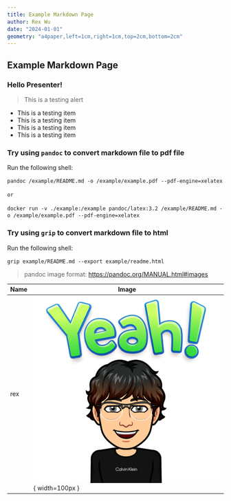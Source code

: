 ```yaml
---
title: Example Markdown Page
author: Rex Wu
date: "2024-01-01"
geometry: "a4paper,left=1cm,right=1cm,top=2cm,bottom=2cm"
---
```


## Example Markdown Page

### Hello Presenter!

> This is a testing alert

- This is a testing item 
- This is a testing item 
- This is a testing item 
- This is a testing item 

### Try using `pandoc` to convert markdown file to pdf file

Run the following shell:

```shell
pandoc /example/README.md -o /example/example.pdf --pdf-engine=xelatex

or 

docker run -v ./example:/example pandoc/latex:3.2 /example/README.md -o /example/example.pdf --pdf-engine=xelatex
```

### Try using `grip` to convert markdown file to html

Run the following shell:

```shell
grip example/README.md --export example/readme.html
```

> pandoc image format: https://pandoc.org/MANUAL.html#images

Name | Image
-----|------------
rex | ![](/example/rex.png "testing image"){ width=100px }